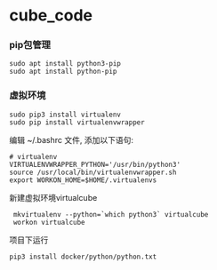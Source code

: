 # cube_code

### pip包管理
```
sudo apt install python3-pip
sudo apt install python-pip
```

### 虚拟环境
```
sudo pip3 install virtualenv
sudo pip install virtualenvwrapper
```

 编辑 ~/.bashrc 文件, 添加以下语句:
```
# virtualenv
VIRTUALENVWRAPPER_PYTHON='/usr/bin/python3'
source /usr/local/bin/virtualenvwrapper.sh
export WORKON_HOME=$HOME/.virtualenvs
```
 新建虚拟环境virtualcube
```
 mkvirtualenv --python=`which python3` virtualcube
 workon virtualcube
```
项目下运行
```
pip3 install docker/python/python.txt
```
